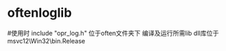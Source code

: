 # oftenloglib

#使用时 include "opr_log.h"  位于often文件夹下
        编译及运行所需lib dll库位于 msvc12\Win32\bin.Release
